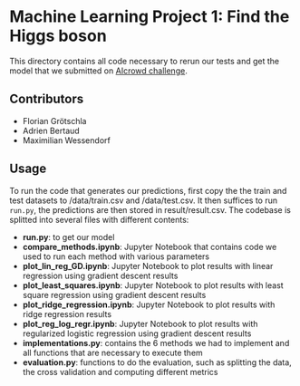 # Machine Learning Project 1: Find the Higgs boson

This directory contains all code necessary to rerun our tests and get the model that we submitted on [AIcrowd challenge](https://www.aicrowd.com/challenges/epfl-machine-learning-higgs).
## Contributors

* Florian Grötschla
* Adrien Bertaud
* Maximilian Wessendorf

## Usage

To run the code that generates our predictions, first copy the the train and test datasets to /data/train.csv and /data/test.csv. It then suffices to run `run.py`, the predictions are then stored in result/result.csv.
The codebase is splitted into several files with different contents:

* **run.py**: to get our model
* **compare_methods.ipynb**: Jupyter Notebook that contains code we used to run each method with various parameters
* **plot_lin_reg_GD.ipynb**: Jupyter Notebook to plot results with linear regression using gradient descent results
* **plot_least_squares.ipynb**: Jupyter Notebook to plot results with least square regression using gradient descent results
* **plot_ridge_regression.ipynb**: Jupyter Notebook to plot results with ridge regression results
* **plot_reg_log_regr.ipynb**: Jupyter Notebook to plot results with regularized logistic regression using gradient descent results
* **implementations.py**: contains the 6 methods we had to implement and all functions that are necessary to execute them
* **evaluation.py**: functions to do the evaluation, such as splitting the data, the cross validation and computing different metrics



